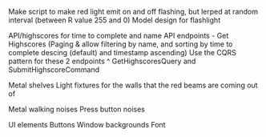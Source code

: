 Make script to make red light emit on and off flashing, but lerped at random interval (between R value 255 and 0)
Model design for flashlight

API/highscores for time to complete and name
API endpoints - Get Highscores (Paging & allow filtering by name, and sorting by time to complete descing (default) and timestamp ascending)
Use the CQRS pattern for these 2 endpoints ^ GetHighscoresQuery and SubmitHighscoreCommand

Metal shelves
Light fixtures for the walls that the red beams are coming out of

Metal walking noises
Press button noises

UI elements
Buttons
Window backgrounds
Font